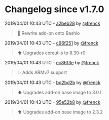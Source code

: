 # Changelog since v1.7.0

2019/04/01 10:43 UTC - [a2beb28](https://github.com/hassio-addons/addon-example/commit/a2beb288952fbea2d6959cc767e2d4a1782a7c6d) by [@frenck](https://github.com/frenck)
> :hammer: Rewrite add-on onto Bashio 

2019/04/01 10:43 UTC - [c96f251](https://github.com/hassio-addons/addon-example/commit/c96f25128a653a9ef2cf9fc2991d5976fc2fac3b) by [@frenck](https://github.com/frenck)
> :arrow_up: Upgrades coreutils to 8.30-r0 

2019/04/01 10:43 UTC - [ec86f3e](https://github.com/hassio-addons/addon-example/commit/ec86f3e3dfb248254cd92e5cee4e39377ed1122c) by [@frenck](https://github.com/frenck)
> :sparkles: Adds ARMv7 support 

2019/04/01 10:43 UTC - [bd2bd2b](https://github.com/hassio-addons/addon-example/commit/bd2bd2bf7471103550486f4ec064b37206a817ce) by [@frenck](https://github.com/frenck)
> :arrow_up: Upgrades add-on base image to 3.0.1 

2019/04/01 10:43 UTC - [95e52b8](https://github.com/hassio-addons/addon-example/commit/95e52b8730c5d0d0c2ac27e75ac340d3ec105c86) by [@frenck](https://github.com/frenck)
> :arrow_up: Upgrades add-on base image to 2.3.2 

